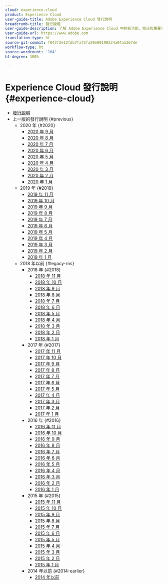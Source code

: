 ```yaml
---
cloud: experience-cloud
product: Experience Cloud
user-guide-title: Adobe Experience Cloud 發行說明
breadcrumb-title: 發行說明
user-guide-description: 了解 Adobe Experience Cloud 中的新功能、修正和重要注意事項。
user-guide-url: https://www.adobe.com
translation-type: ht
source-git-commit: f043f2e12fdb7fa72fa20e00198234a04a1367de
workflow-type: ht
source-wordcount: '104'
ht-degree: 100%

---
```



# Experience Cloud 發行說明 {#experience-cloud}

+ [發行說明](current.md)
+ 上一版的發行說明 {#previous}
   + 2020 年 {#2020}
      + [2020 年 9 月](c-legacy-releases/2020/09102020.md)
      + [2020 年 8 月](c-legacy-releases/2020/08132020.md)
      + [2020 年 7 月](c-legacy-releases/2020/07162020.md)
      + [2020 年 6 月](c-legacy-releases/2020/06182020.md)
      + [2020 年 5 月](c-legacy-releases/2020/05212020.md)
      + [2020 年 4 月](c-legacy-releases/2020/04162020.md)
      + [2020 年 3 月](c-legacy-releases/2020/03122020.md)
      + [2020 年 2 月](c-legacy-releases/2020/02202020.md)
      + [2020 年 1 月](c-legacy-releases/2020/01162020.md)
   + 2019 年 {#2019}
      + [2019 年 11 月](c-legacy-releases/2019/10312019.md)
      + [2019 年 10 月](c-legacy-releases/2019/10102019.md)
      + [2019 年 9 月](c-legacy-releases/2019/09122019.md)
      + [2019 年 8 月](c-legacy-releases/2019/08082019.md)
      + [2019 年 7 月](c-legacy-releases/2019/07182019.md)
      + [2019 年 6 月](c-legacy-releases/2019/06132019.md)
      + [2019 年 5 月](c-legacy-releases/2019/05092019.md)
      + [2019 年 4 月](c-legacy-releases/2019/04112019.md)
      + [2019 年 3 月](c-legacy-releases/2019/03072019.md)
      + [ 2019 年 2 月](c-legacy-releases/2019/02072019.md)
      + [2019 年 1 月](c-legacy-releases/2019/01172019.md)
   + 2018 年以前 {#legacy-rns}
      + 2018 年 {#2018}
         + [2018 年 11 月](c-legacy-releases/2018/11012018.md)
         + [2018 年 10 月](c-legacy-releases/2018/10112018.md)
         + [2018 年 9 月](c-legacy-releases/2018/09132018.md)
         + [2018 年 8 月](c-legacy-releases/2018/08092018.md)
         + [2018 年 7 月](c-legacy-releases/2018/07192018.md)
         + [2018 年 6 月](c-legacy-releases/2018/06142018.md)
         + [2018 年 5 月](c-legacy-releases/2018/05102018.md)
         + [2018 年 4 月](c-legacy-releases/2018/04122018.md)
         + [2018 年 3 月](c-legacy-releases/2018/03082018.md)
         + [2018 年 2 月](c-legacy-releases/2018/02082018.md)
         + [2018 年 1 月](c-legacy-releases/2018/01182018.md)
      + 2017 年 {#2017}
         + [2017 年 11 月](c-legacy-releases/2017/11092017.md)
         + [2017 年 10 月](c-legacy-releases/2017/10262017.md)
         + [2017 年 9 月](c-legacy-releases/2017/09212017.md)
         + [2017 年 8 月](c-legacy-releases/2017/08172017.md)
         + [2017 年 7 月](c-legacy-releases/2017/07202017.md)
         + [2017 年 6 月](c-legacy-releases/2017/06082017.md)
         + [2017 年 5 月](c-legacy-releases/2017/05182017.md)
         + [2017 年 4 月](c-legacy-releases/2017/04202017.md)
         + [2017 年 3 月](c-legacy-releases/2017/03092017.md)
         + [ 2017 年 2 月](c-legacy-releases/2017/02162017.md)
         + [2017 年 1 月](c-legacy-releases/2017/01192017.md)
      + 2016 年 {#2016}
         + [2016 年 11 月](c-legacy-releases/2016/11102016.md)
         + [2016 年 10 月](c-legacy-releases/2016/10202016.md)
         + [2016 年 9 月](c-legacy-releases/2016/09152016.md)
         + [2016 年 8 月](c-legacy-releases/2016/08182016.md)
         + [2016 年 7 月](c-legacy-releases/2016/07212016.md)
         + [2016 年 6 月](c-legacy-releases/2016/06162016.md)
         + [2016 年 5 月](c-legacy-releases/2016/05192016.md)
         + [2016 年 4 月](c-legacy-releases/2016/04212016.md)
         + [2016 年 3 月](c-legacy-releases/2016/03172016.md)
         + [ 2016 年 2 月](c-legacy-releases/2016/02182016.md)
         + [2016 年 1 月](c-legacy-releases/2016/01212016.md)
      + 2015 年 {#2015}
         + [2015 年 11 月](c-legacy-releases/2015/11052015.md)
         + [2015 年 10 月](c-legacy-releases/2015/10152015.md)
         + [2015 年 9 月](c-legacy-releases/2015/09172015.md)
         + [2015 年 8 月](c-legacy-releases/2015/08202015.md)
         + [2015 年 7 月](c-legacy-releases/2015/07162015.md)
         + [2015 年 6 月](c-legacy-releases/2015/06182015.md)
         + [2015 年 5 月](c-legacy-releases/2015/05212015.md)
         + [2015 年 4 月](c-legacy-releases/2015/04162015.md)
         + [2015 年 3 月](c-legacy-releases/2015/03192015.md)
         + [2015 年 2 月](c-legacy-releases/2015/02192015.md)
         + [2015 年 1 月](c-legacy-releases/2015/01152015.md)
      + 2014 年以前 {#2014-earlier}
         + [2014 年以前](c-legacy-releases/2014-earlier.md)